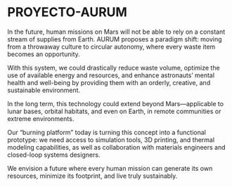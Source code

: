 # PROYECTO-AURUM
 In the future, human missions on Mars will not be able to rely on a constant stream of supplies from Earth.
AURUM proposes a paradigm shift: moving from a throwaway culture to circular autonomy, where every waste item becomes an opportunity.

With this system, we could drastically reduce waste volume, optimize the use of available energy and resources, and enhance astronauts’ mental health and well-being by providing them with an orderly, creative, and sustainable environment.

In the long term, this technology could extend beyond Mars—applicable to lunar bases, orbital habitats, and even on Earth, in remote communities or extreme environments.

Our “burning platform” today is turning this concept into a functional prototype: we need access to simulation tools, 3D printing, and thermal modeling capabilities, as well as collaboration with materials engineers and closed-loop systems designers.

We envision a future where every human mission can generate its own resources, minimize its footprint, and live truly sustainably.
